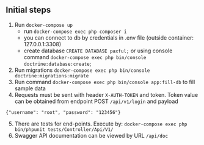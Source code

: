 ## Initial steps

1. Run `docker-compose up`
    - run `docker-compose exec php composer i`
    - you can connect to db by credentials in .env file (outside container: 127.0.0.1:3308)
    - create database `CREATE DATABASE paxful;` or using console command `docker-compose exec php bin/console doctrine:database:create`;
2. Run migrations `docker-compose exec php bin/console doctrine:migrations:migrate`
3. Run command `docker-compose exec php bin/console app:fill-db` to fill sample data
4. Requests must be sent with header `X-AUTH-TOKEN` and token. Token value can be obtained from endpoint POST `/api/v1/login` and payload
```
{"username": "root", "password": "123456"}
```
5. There are tests for end-points. Execute by: `docker-compose exec php bin/phpunit tests/Controller/Api/V1/`
6. Swagger API documentation can be viewed by URL `/api/doc`